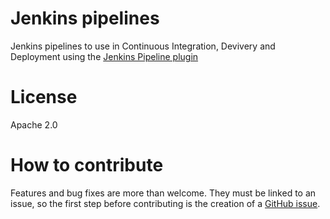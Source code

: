 # Jenkins pipelines

Jenkins pipelines to use in Continuous Integration, Devivery and Deployment using the [Jenkins Pipeline plugin](https://wiki.jenkins.io/display/JENKINS/Pipeline+Plugin)

# License

Apache 2.0

# How to contribute

Features and bug fixes are more than welcome. They must be linked to an issue, so the first step before contributing is the creation of a [GitHub issue](https://github.com/carloscaverobarca/jenkins-pipelines/issues).
